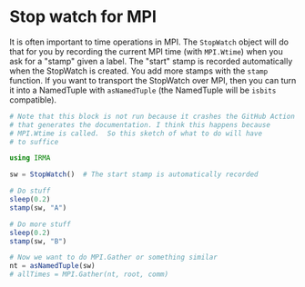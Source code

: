 # Stop watch for MPI

It is often important to time operations in MPI. The `StopWatch` object will do that for you by recording the current MPI time (with `MPI.Wtime`) when you ask for a "stamp" given a label. The "start" stamp is recorded automatically when the StopWatch is created. You add more stamps with the `stamp` function. If you want to transport the StopWatch over MPI, then you can turn it into a NamedTuple with `asNamedTuple` (the NamedTuple will be `isbits` compatible).

```julia
# Note that this block is not run because it crashes the GitHub Action
# that generates the documentation. I think this happens because
# MPI.Wtime is called.  So this sketch of what to do will have
# to suffice

using IRMA

sw = StopWatch()  # The start stamp is automatically recorded

# Do stuff
sleep(0.2)
stamp(sw, "A")

# Do more stuff
sleep(0.2)
stamp(sw, "B")

# Now we want to do MPI.Gather or something similar
nt = asNamedTuple(sw)
# allTimes = MPI.Gather(nt, root, comm)
```
